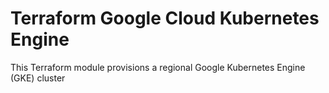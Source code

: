 # Terraform Google Cloud Kubernetes Engine

This Terraform module provisions a regional Google Kubernetes Engine (GKE) cluster

